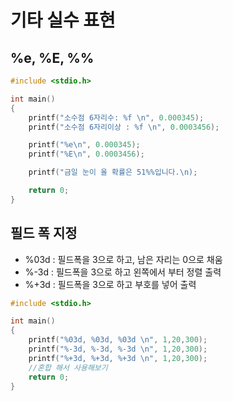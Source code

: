 # 기타 실수 표현 

## %e, %E, %%

```c
#include <stdio.h>

int main()
{
	printf("소수점 6자리수: %f \n", 0.000345);
	printf("소수점 6자리이상 : %f \n", 0.0003456);

	printf("%e\n", 0.000345);
	printf("%E\n", 0.0003456);

	printf("금일 눈이 올 확률은 51%%입니다.\n);

	return 0;
}
```
## 필드 폭 지정

- %03d : 필드폭을 3으로 하고, 남은 자리는 0으로 채움 
- %-3d : 필드폭을 3으로 하고 왼쪽에서 부터 정렬 출력
- %+3d : 필드폭을 3으로 하고 부호를 넣어 출력 

```c
#include <stdio.h>

int main()
{
	printf("%03d, %03d, %03d \n", 1,20,300);
	printf("%-3d, %-3d, %-3d \n", 1,20,300);
	printf("%+3d, %+3d, %+3d \n", 1,20,300);
	//혼합 해서 사용해보기 
	return 0;
}
```
